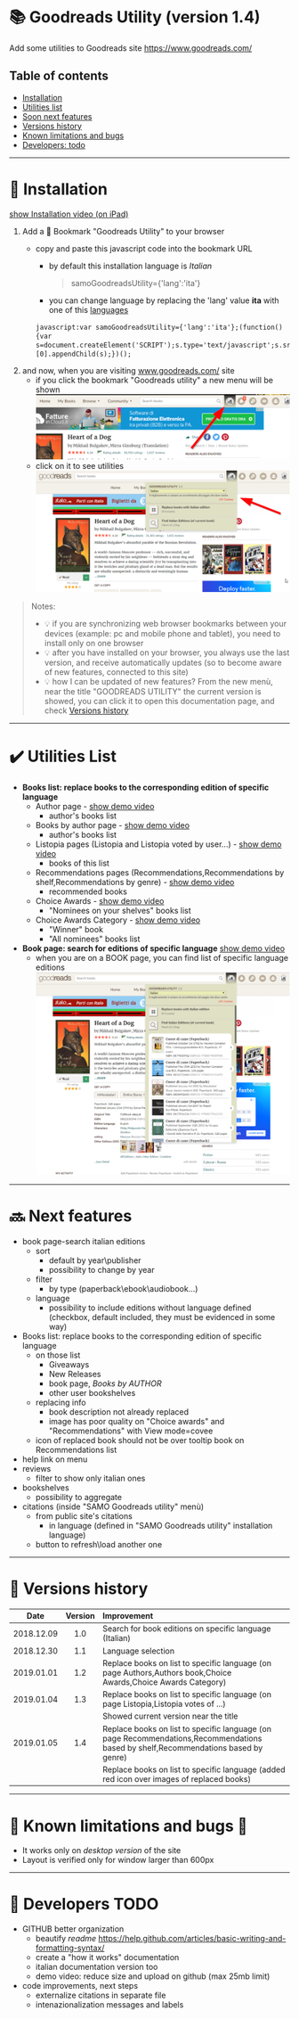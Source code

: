 # :books: Goodreads Utility (version 1.4)
Add some utilities to Goodreads site https://www.goodreads.com/

## Table of contents
- [Installation](#installation)
- [Utilities list](#utilities)
- [Soon next features](#utilitiesnext)
- [Versions history](#versions)
- [Known limitations and bugs](#bugs)
- [Developers: todo](#devtodo)
***


# <a name="installation">:wrench: Installation</a>
[show Installation video (on iPad)](https://drive.google.com/file/d/1gnZtnvcJKyLXSIRJGKNTpa0OE24PblL0/view?usp=drivesdk)
1) Add a :bookmark: Bookmark "Goodreads Utility" to your browser
   - copy and paste this javascript code into the bookmark URL
      - by default this installation language is *Italian*
         > samoGoodreadsUtility={'lang':'ita'}
         
      - you can change language by replacing the 'lang' value **ita** with one of this [languages](https://asamorini.github.io/goodreads.utility/docs/languages.txt)
      
      ```
      javascript:var samoGoodreadsUtility={'lang':'ita'};(function(){var s=document.createElement('SCRIPT');s.type='text/javascript';s.src='https://asamorini.github.io/goodreads.utility/dist/goodreads.utility.min.js';document.getElementsByTagName('head')[0].appendChild(s);})();
      ```
2) and now, when you are visiting www.goodreads.com/ site
   - if you click the bookmark "Goodreads utility" a new menu will be shown
      ![new menu](docs/images/menu.01.added.png)
   - click on it to see utilities
      ![new menu opened](docs/images/menu.02.opened.png)
      
> Notes:
>   - :bulb: if you are synchronizing web browser bookmarks between your devices (example: pc and mobile phone and tablet), you need to install only on one browser
>   - :bulb: after you have installed on your browser, you always use the last version, and receive automatically updates (so to become aware of new features, connected to this site)
>   - :bulb: how I can be updated of new features? From the new menù, near the title "GOODREADS UTILITY" the current version is showed, you can click it to open this documentation page, and check [Versions history](#versions)

***


# <a name="utilities">:heavy_check_mark: Utilities List</a>
* **Books list: replace books to the corresponding edition of specific language**
   * Author page - [show demo video](https://drive.google.com/file/d/12YgEMhwExuduRZhCcqoEVqN8jyD9FBvx/view?usp=drivesdk)
      * author's books list
   * Books by author page - [show demo video](https://drive.google.com/file/d/1WFOd9GlGz5jVLK05nOdmKtNLVnxoNpzj/view?usp=drivesdk)
      * author's books list
   * Listopia pages (Listopia and Listopia voted by user...) - [show demo video](https://drive.google.com/file/d/1pMsskXttQ85H1bP53cpw5JHEfZ50ghrC/view?usp=drivesdk)
      * books of this list
   * Recommendations pages (Recommendations,Recommendations by shelf,Recommendations by genre) - [show demo video](https://drive.google.com/file/d/1o9SWyE2mf3qv2fSwmoRRJeLyFIVsOAHN/view?usp=drivesdk)
      * recommended books
   * Choice Awards - [show demo video](https://drive.google.com/file/d/1FdMLCz2oJ4K5uusp64T8FzkSJLXKMhxV/view?usp=drivesdk)
      * "Nominees on your shelves" books list
   * Choice Awards Category - [show demo video](https://drive.google.com/file/d/1Z2bT0ZgcAugVooPMMlVIOF1ALtvH8n10/view?usp=drivesdk)
      * "Winner" book
      * "All nominees" books list
* **Book page: search for editions of specific language**
   [show demo video](https://drive.google.com/file/d/1QXjWG69WGndvnPH4LqqMq3m2oMngdwtb/view?usp=drivesdk)
   * when you are on a BOOK page, you can find list of specific language editions
         ![Search for Italian editions](docs/images/menu.bookPage.01.searchItalianEditions.png)
***


# <a name="utilitiesnext">:soon: Next features</a>
* book page-search italian editions
   * sort
      * default by year\publisher
      * possibility to change by year
   * filter
      * by type (paperback\ebook\audiobook\...)
   * language
      * possibility to include editions without language defined (checkbox, default included, they must be evidenced in some way)
* Books list: replace books to the corresponding edition of specific language
   * on those list
      * Giveaways
      * New Releases
      * book page, *Books by AUTHOR*
      * other user bookshelves
   * replacing info
      * book description not already replaced
      * image has poor quality on "Choice awards" and "Recommendations" with View mode=covee
   * icon of replaced book should not be over tooltip book on Recommendations list
* help link on menu
* reviews
   * filter to show only italian ones
* bookshelves
   * possibility to aggregate
* citations (inside "SAMO Goodreads utility" menù)
   * from public site's citations
      * in language (defined in "SAMO Goodreads utility" installation language)
   * button to refresh\load another one
***



# <a name="versions">:date: Versions history</a>

| Date | Version | Improvement
| :---: | :---: | :---
| 2018.12.09  | 1.0 | Search for book editions on specific language (Italian)
| 2018.12.30  | 1.1 | Language selection
| 2019.01.01  | 1.2 | Replace books on list to specific language (on page Authors,Authors book,Choice Awards,Choice Awards Category)
| 2019.01.04  | 1.3 | Replace books on list to specific language (on page Listopia,Listopia votes of ...)
| | | Showed current version near the title
| 2019.01.05  | 1.4 | Replace books on list to specific language (on page Recommendations,Recommendations based by shelf,Recommendations based by genre)
| | | Replace books on list to specific language (added red icon over images of replaced books)
***


# <a name="bugs">:hear_no_evil: Known limitations and bugs :bug:</a>
* It works only on *desktop version* of the site
* Layout is verified only for window larger than 600px
***


# <a name="devtodo">:construction: Developers TODO</a>
* GITHUB better organization
   * beautify *readme* https://help.github.com/articles/basic-writing-and-formatting-syntax/
   * create a "how it works" documentation
   * italian documentation version too
   * demo video: reduce size and upload on github (max 25mb limit)
* code improvements, next steps
   * externalize citations in separate file
   * intenazionalization messages and labels
